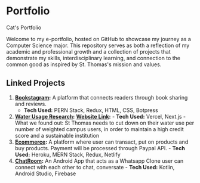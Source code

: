 # Portfolio
Cat's Portfolio

Welcome to my e-portfolio, hosted on GitHub to showcase my journey as a Computer Science major. This repository serves as both a reflection of my academic and professional growth and a collection of projects that demonstrate my skills, interdisciplinary learning, and connection to the common good as inspired by St. Thomas's mission and values.  

## Linked Projects
1. **[Bookstagram](https://github.com/huyn3195/Booknotes):**
    A platform that connects readers through book sharing and reviews.  
   - **Tech Used:** PERN Stack, Redux, HTML, CSS, Botpress
2. **[Water Usage Research](https://github.com/huyn3195/research-water):**
       **[Website Link](https://projectdasc.vercel.app/):**
       - **Tech Used:** Vercel, Next.js
       - What we found out: St Thomas needs to cut down on their water use per number of weighted campus users, in order to maintain a high credit score and a sustainable institution
3. **[Ecommerce](https://github.com/huyn3195/Ecommerce):**
      A platform where user can transact, put on products and buy products. Payment will be processed through Paypal API.
       - **Tech Used:**  Heroku, MERN Stack, Redux, Netlify
4. **[ChatRoom](https://github.com/huyn3195/ChatRoom):**
       An Android App that acts as a Whatsapp Clone user can connect with each other to chat, conversate
       - **Tech Used:** Kotlin, Android Studio, Firebase
   
   

